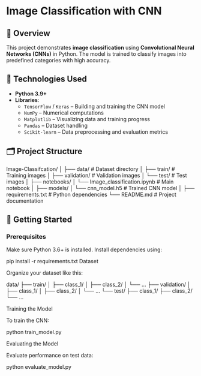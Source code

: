 # Image Classification with CNN

## 📘 Overview
This project demonstrates **image classification** using **Convolutional Neural Networks (CNNs)** in Python. The model is trained to classify images into predefined categories with high accuracy.

## 🧪 Technologies Used
- **Python 3.9+**
- **Libraries**:
  - `TensorFlow` / `Keras` – Building and training the CNN model
  - `NumPy` – Numerical computations
  - `Matplotlib` – Visualizing data and training progress
  - `Pandas` – Dataset handling
  - `Scikit-learn` – Data preprocessing and evaluation metrics

## 🗂 Project Structure
Image-Classifcation/ │ ├── data/                   # Dataset directory │   ├── train/              # Training images │   ├── validation/         # Validation images │   └── test/               # Test images │ ├── notebooks/ │   └── Image_classification.ipynb  # Main notebook │ ├── models/ │   └── cnn_model.h5        # Trained CNN model │ ├── requirements.txt        # Python dependencies └── README.md               # Project documentation
## 🚀 Getting Started

### Prerequisites
Make sure Python 3.6+ is installed. Install dependencies using:


pip install -r requirements.txt
Dataset

Organize your dataset like this:

data/
├── train/
│   ├── class_1/
│   ├── class_2/
│   └── ...
├── validation/
│   ├── class_1/
│   ├── class_2/
│   └── ...
└── test/
    ├── class_1/
    ├── class_2/
    └── ...

Training the Model

To train the CNN:

python train_model.py

Evaluating the Model

Evaluate performance on test data:

python evaluate_model.py





